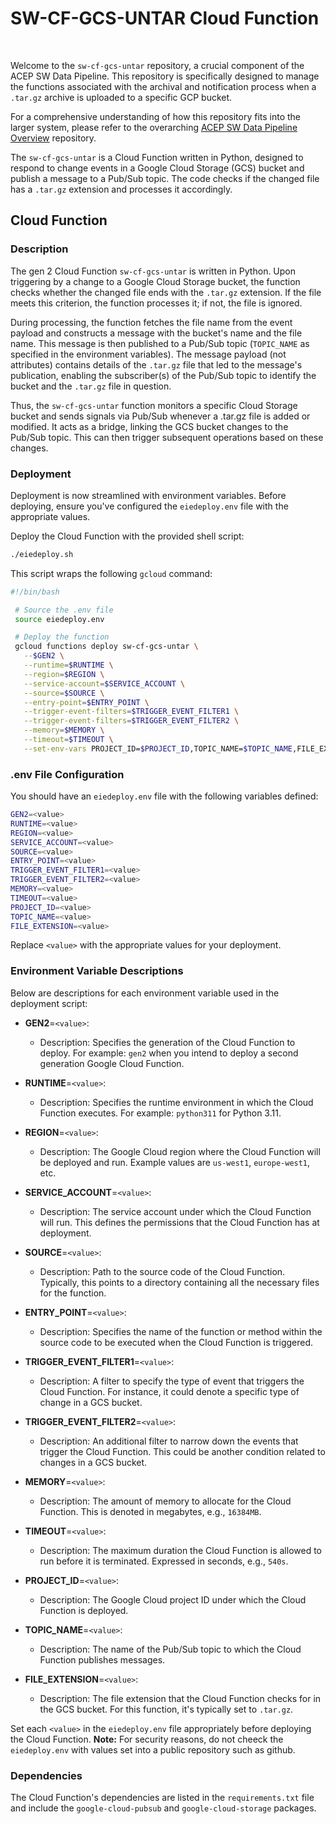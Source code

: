 # SW-CF-GCS-UNTAR Cloud Function
<br>

Welcome to the `sw-cf-gcs-untar` repository, a crucial component of the ACEP SW Data Pipeline. This repository is specifically designed to manage the functions associated with the archival and notification process when a `.tar.gz` archive is uploaded to a specific GCP bucket.

For a comprehensive understanding of how this repository fits into the larger system, please refer to the overarching [ACEP SW Data Pipeline Overview](https://github.com/acep-uaf/sw-stack) repository.


The `sw-cf-gcs-untar` is a Cloud Function written in Python, designed to respond to change events in a Google Cloud Storage (GCS) bucket and publish a message to a Pub/Sub topic. The code checks if the changed file has a `.tar.gz` extension and processes it accordingly.

## Cloud Function
 
### Description

The gen 2 Cloud Function `sw-cf-gcs-untar` is written in Python. Upon triggering by a change to a Google Cloud Storage bucket, the function checks whether the changed file ends with the `.tar.gz` extension. If the file meets this criterion, the function processes it; if not, the file is ignored.

During processing, the function fetches the file name from the event payload and constructs a message with the bucket's name and the file name. This message is then published to a Pub/Sub topic (`TOPIC_NAME` as specified in the environment variables). The message payload (not attributes) contains details of the `.tar.gz` file that led to the message's publication, enabling the subscriber(s) of the Pub/Sub topic to identify the bucket and the `.tar.gz` file in question.

Thus, the `sw-cf-gcs-untar` function monitors a specific Cloud Storage bucket and sends signals via Pub/Sub whenever a .tar.gz file is added or modified. It acts as a bridge, linking the GCS bucket changes to the Pub/Sub topic. This can then trigger subsequent operations based on these changes.

 ### Deployment
 
 Deployment is now streamlined with environment variables. Before deploying, ensure you've configured the `eiedeploy.env` file with the appropriate values.

Deploy the Cloud Function with the provided shell script:
 
 ```bash
 ./eiedeploy.sh
 ```

 This script wraps the following `gcloud` command:
 
 ```bash
 #!/bin/bash

  # Source the .env file
  source eiedeploy.env

  # Deploy the function
  gcloud functions deploy sw-cf-gcs-untar \
    --$GEN2 \
    --runtime=$RUNTIME \
    --region=$REGION \
    --service-account=$SERVICE_ACCOUNT \
    --source=$SOURCE \
    --entry-point=$ENTRY_POINT \
    --trigger-event-filters=$TRIGGER_EVENT_FILTER1 \
    --trigger-event-filters=$TRIGGER_EVENT_FILTER2 \
    --memory=$MEMORY \
    --timeout=$TIMEOUT \
    --set-env-vars PROJECT_ID=$PROJECT_ID,TOPIC_NAME=$TOPIC_NAME,FILE_EXTENSION=$FILE_EXTENSION
 ```

 ### .env File Configuration

 You should have an `eiedeploy.env` file with the following variables defined:

 ```bash
 GEN2=<value>
 RUNTIME=<value>
 REGION=<value>
 SERVICE_ACCOUNT=<value>
 SOURCE=<value>
 ENTRY_POINT=<value>
 TRIGGER_EVENT_FILTER1=<value>
 TRIGGER_EVENT_FILTER2=<value>
 MEMORY=<value>
 TIMEOUT=<value>
 PROJECT_ID=<value>
 TOPIC_NAME=<value>
 FILE_EXTENSION=<value>
```
Replace `<value>` with the appropriate values for your deployment.

### Environment Variable Descriptions

Below are descriptions for each environment variable used in the deployment script:

- **GEN2**=`<value>`:
  - Description: Specifies the generation of the Cloud Function to deploy. For example: `gen2` when you intend to deploy a second generation Google Cloud Function.
  
- **RUNTIME**=`<value>`:
  - Description: Specifies the runtime environment in which the Cloud Function executes. For example: `python311` for Python 3.11.
  
- **REGION**=`<value>`:
  - Description: The Google Cloud region where the Cloud Function will be deployed and run. Example values are `us-west1`, `europe-west1`, etc.
  
- **SERVICE_ACCOUNT**=`<value>`:
  - Description: The service account under which the Cloud Function will run. This defines the permissions that the Cloud Function has at deployment.
  
- **SOURCE**=`<value>`:
  - Description: Path to the source code of the Cloud Function. Typically, this points to a directory containing all the necessary files for the function.
  
- **ENTRY_POINT**=`<value>`:
  - Description: Specifies the name of the function or method within the source code to be executed when the Cloud Function is triggered.
  
- **TRIGGER_EVENT_FILTER1**=`<value>`:
  - Description: A filter to specify the type of event that triggers the Cloud Function. For instance, it could denote a specific type of change in a GCS bucket.
  
- **TRIGGER_EVENT_FILTER2**=`<value>`:
  - Description: An additional filter to narrow down the events that trigger the Cloud Function. This could be another condition related to changes in a GCS bucket.
  
- **MEMORY**=`<value>`:
  - Description: The amount of memory to allocate for the Cloud Function. This is denoted in megabytes, e.g., `16384MB`.
  
- **TIMEOUT**=`<value>`:
  - Description: The maximum duration the Cloud Function is allowed to run before it is terminated. Expressed in seconds, e.g., `540s`.
  
- **PROJECT_ID**=`<value>`:
  - Description: The Google Cloud project ID under which the Cloud Function is deployed.
  
- **TOPIC_NAME**=`<value>`:
  - Description: The name of the Pub/Sub topic to which the Cloud Function publishes messages.
  
- **FILE_EXTENSION**=`<value>`:
  - Description: The file extension that the Cloud Function checks for in the GCS bucket. For this function, it's typically set to `.tar.gz`.

Set each `<value>` in the `eiedeploy.env` file appropriately before deploying the Cloud Function. **Note:** For security reasons, do not cheeck the `eiedeploy.env` with values set into a public repository such as github.



### Dependencies
 
 The Cloud Function's dependencies are listed in the `requirements.txt` file and include the `google-cloud-pubsub` and `google-cloud-storage` packages.


